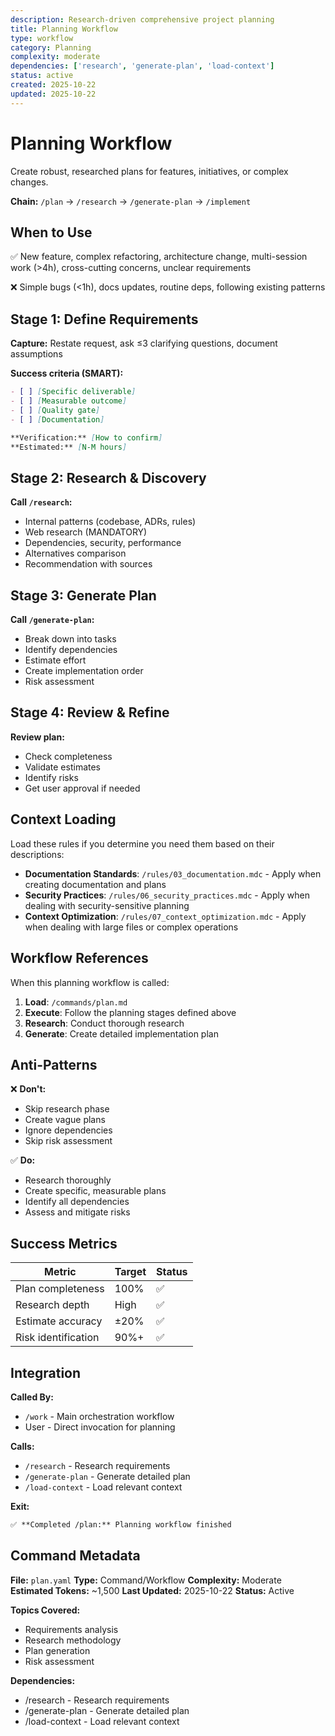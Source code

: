 ```yaml
---
description: Research-driven comprehensive project planning
title: Planning Workflow
type: workflow
category: Planning
complexity: moderate
dependencies: ['research', 'generate-plan', 'load-context']
status: active
created: 2025-10-22
updated: 2025-10-22
---
```


# Planning Workflow

Create robust, researched plans for features, initiatives, or complex changes.

**Chain:** `/plan` → `/research` → `/generate-plan` → `/implement`

## When to Use

✅ New feature, complex refactoring, architecture change, multi-session work (>4h), cross-cutting concerns, unclear requirements

❌ Simple bugs (<1h), docs updates, routine deps, following existing patterns

## Stage 1: Define Requirements

**Capture:** Restate request, ask ≤3 clarifying questions, document assumptions

**Success criteria (SMART):**

```markdown
- [ ] [Specific deliverable]
- [ ] [Measurable outcome]
- [ ] [Quality gate]
- [ ] [Documentation]

**Verification:** [How to confirm]
**Estimated:** [N-M hours]
```

## Stage 2: Research & Discovery

**Call `/research`:**

- Internal patterns (codebase, ADRs, rules)
- Web research (MANDATORY)
- Dependencies, security, performance
- Alternatives comparison
- Recommendation with sources

## Stage 3: Generate Plan

**Call `/generate-plan`:**

- Break down into tasks
- Identify dependencies
- Estimate effort
- Create implementation order
- Risk assessment

## Stage 4: Review & Refine

**Review plan:**

- Check completeness
- Validate estimates
- Identify risks
- Get user approval if needed

## Context Loading

Load these rules if you determine you need them based on their descriptions:

- **Documentation Standards**: `/rules/03_documentation.mdc` - Apply when creating documentation and plans
- **Security Practices**: `/rules/06_security_practices.mdc` - Apply when dealing with security-sensitive planning
- **Context Optimization**: `/rules/07_context_optimization.mdc` - Apply when dealing with large files or complex operations

## Workflow References

When this planning workflow is called:

1. **Load**: `/commands/plan.md`
2. **Execute**: Follow the planning stages defined above
3. **Research**: Conduct thorough research
4. **Generate**: Create detailed implementation plan

## Anti-Patterns

❌ **Don't:**

- Skip research phase
- Create vague plans
- Ignore dependencies
- Skip risk assessment

✅ **Do:**

- Research thoroughly
- Create specific, measurable plans
- Identify all dependencies
- Assess and mitigate risks

## Success Metrics

| Metric | Target | Status |
|--------|--------|--------|
| Plan completeness | 100% | ✅ |
| Research depth | High | ✅ |
| Estimate accuracy | ±20% | ✅ |
| Risk identification | 90%+ | ✅ |

## Integration

**Called By:**

- `/work` - Main orchestration workflow
- User - Direct invocation for planning

**Calls:**

- `/research` - Research requirements
- `/generate-plan` - Generate detailed plan
- `/load-context` - Load relevant context

**Exit:**

```markdown
✅ **Completed /plan:** Planning workflow finished
```

## Command Metadata

**File:** `plan.yaml`
**Type:** Command/Workflow
**Complexity:** Moderate
**Estimated Tokens:** ~1,500
**Last Updated:** 2025-10-22
**Status:** Active

**Topics Covered:**

- Requirements analysis
- Research methodology
- Plan generation
- Risk assessment

**Dependencies:**

- /research - Research requirements
- /generate-plan - Generate detailed plan
- /load-context - Load relevant context
